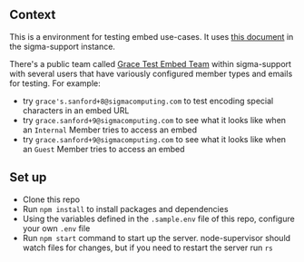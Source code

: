 ## Context

This is a environment for testing embed use-cases. It uses [this document](https://app.sigmacomputing.com/sigma-support/workbook/GS-Q3-24-Embed-Main-17S6AE3gIPEpthqvCWler8) in the sigma-support instance.

There's a public team called [Grace Test Embed Team](https://app.sigmacomputing.com/sigma-support/admin/teams/208e07fa-2d9f-4520-9c9a-cb461927c9cd) within sigma-support with several users that have variously configured member types and emails for testing. For example:
- try `grace's.sanford+8@sigmacomputing.com` to test encoding special characters in an embed URL
- try `grace.sanford+9@sigmacomputing.com` to see what it looks like when an `Internal` Member tries to access an embed
- try `grace.sanford+9@sigmacomputing.com` to see what it looks like when an `Guest` Member tries to access an embed

## Set up
- Clone this repo
- Run `npm install` to install packages and dependencies
- Using the variables defined in the `.sample.env` file of this repo, configure your own `.env` file 
- Run `npm start` command to start up the server. node-supervisor should watch files for changes, but if you need to restart the server run `rs`
